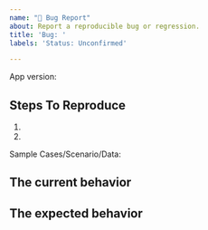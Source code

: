 ```yaml
---
name: "🐛 Bug Report"
about: Report a reproducible bug or regression.
title: 'Bug: '
labels: 'Status: Unconfirmed'

---
```


App version:

## Steps To Reproduce

1.
2.

Sample Cases/Scenario/Data:


## The current behavior


## The expected behavior